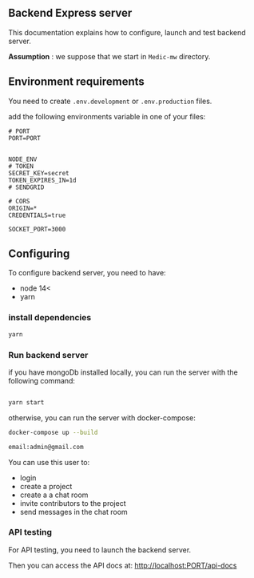 ## Backend Express server
This documentation explains how to configure, launch and test backend server.

**Assumption** : we suppose that we start in `Medic-mw` directory.

## Environment requirements

You need to create `.env.development` or `.env.production` files.

add the following environments variable in one of your files:

```
# PORT
PORT=PORT


NODE_ENV
# TOKEN
SECRET_KEY=secret
TOKEN_EXPIRES_IN=1d
# SENDGRID

# CORS
ORIGIN=*
CREDENTIALS=true

SOCKET_PORT=3000
```

## Configuring

To configure backend server, you need to have:

- node 14<
- yarn

### install dependencies 

```bash
yarn 
```

### Run backend server
if you have mongoDb installed locally, you can run the server with the following command:
```bash 

yarn start
```

otherwise, you can run the server with docker-compose:
```bash
docker-compose up --build
```


```bash
email:admin@gmail.com
```
You can use this user to:


 - login
 - create a project
 - create a a chat room
 - invite contributors to the project
 - send messages in the chat room



### API testing

For API testing, you need to launch the backend server.

Then you can access the API docs at:
[http://localhost:PORT/api-docs](http://localhost:PORT/api-docs)

